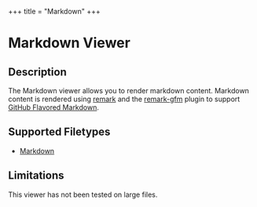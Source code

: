 +++
title = "Markdown"
+++

# Markdown Viewer

## Description

The Markdown viewer allows you to render markdown content.
Markdown content is rendered using [remark](https://github.com/remarkjs/remark) and the [remark-gfm](https://github.com/remarkjs/remark-gfm) plugin to support [GitHub Flavored Markdown](https://github.github.com/gfm/).

## Supported Filetypes

- [Markdown](https://www.markdownguide.org/)

## Limitations

This viewer has not been tested on large files.
